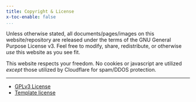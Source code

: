 ```yaml
---
title: Copyright & License
x-toc-enable: false
...
```


Unless otherwise stated, all documents/pages/images on this website/repository
are released under the terms of the GNU General Purpose License v3. Feel free to
modify, share, redistribute, or otherwise *use* this website as you see fit.

This website respects your freedom. No cookies or javascript are utilized
*except* those utilized by Cloudflare for spam/DDOS protection.

----

* [GPLv3 License](/licenses/license.html)
* [Template license](/licenses/template-license.html)
